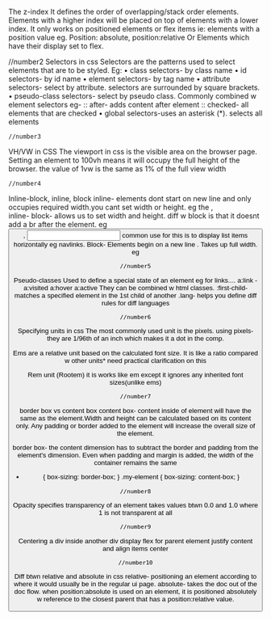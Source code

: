 The z-index
It defines the order of overlapping/stack order elements. Elements with a higher index will be placed on top of elements with a lower index. It only works on positioned elements or flex items ie: 
   elements with a position value eg. Position: absolute, position:relative
   Or
   Elements which have their display set to flex.


   //number2
Selectors in css
Selectors are the patterns used to select elements that are to be styled. Eg:
•	class selectors- by class name
•	id selectors- by id name
•	element selectors- by tag name
•	attribute selectors- select by attribute. selectors are surrounded by square brackets.
•	pseudo-class selectors- select by pseudo class. Commonly combined w element selectors
                          eg- :: after- adds content after element
                              :: checked- all elements that are checked
•	global selectors-uses an asterisk (*). selects all elements





    //number3
VH/VW in CSS
The viewport in css is the visible area on the browser page. Setting an element to 100vh means it will occupy the full height of the browser.
the value of 1vw is the same as 1% of the full view width









    //number4
Inline-block, inline, block
inline- elements dont start on new line and only occupies required width.you cant set width or height.
eg the <span>, <br>
inline- block-  allows us to set width and height.
diff w block is that it doesnt add a br after the element.
eg <button>, <input>
common use for this is to display list items horizontally eg navlinks.
Block- Elements begin on a new line . Takes up full width.
eg <div> <p>

    //number5
Pseudo-classes
Used to define a special state of an element
  eg for links.... 
     a:link - 
     a:visited
     a:hover
     a:active
They can be combined w html classes.
:first-child- matches a specified element in the 1st child of another
.lang- helps you define diff rules for diff languages

    //number6
Specifying units in css
The most commonly used unit is the pixels.
using pixels- they are 1/96th of an inch which makes it a dot in the comp.

Ems are a relative unit based on the calculated font size. It is like a ratio compared w other units* need  practical clarification on this

Rem unit (Rootem) it is works like em except it ignores any inherited font sizes(unlike ems)


    //number7
border box vs content box
content box- content inside of element will have the same as the element.Width and height can be calculated based on its content only. Any padding or border added to the element will increase the overall size of the element.

border box- the content dimension has to subtract the border and padding from the element's dimension.
Even when padding and margin is added, the width of the container remains the same
   * {
  box-sizing: border-box;
}
.my-element {
  box-sizing: content-box;
}



    //number8
Opacity
specifies transparency of an element
takes values btwn 0.0 and 1.0 where 1 is not transparent at all


    //number9
Centering a div inside another div
display flex for parent element
justify content and align items center


    //number10
Diff btwn relative and absolute in css
relative- positioning an element according to where it would usually be in the regular ui page.
absolute- takes the doc out of the doc flow. when position:absolute is used on an element, it is positioned absolutely w reference to the closest parent that has a position:relative value. 
